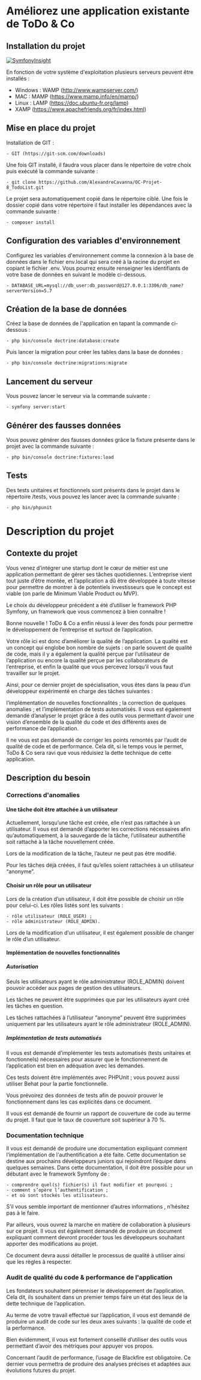 # Améliorez une application existante de ToDo & Co

## Installation du projet
[![SymfonyInsight](https://insight.symfony.com/projects/69d116c4-334b-4ee8-b07f-12154ad7129e/mini.svg)](https://insight.symfony.com/projects/69d116c4-334b-4ee8-b07f-12154ad7129e)

En fonction de votre système d'exploitation plusieurs serveurs peuvent être installés :

- Windows : WAMP (http://www.wampserver.com/)
- MAC : MAMP (https://www.mamp.info/en/mamp/)
- Linux : LAMP (https://doc.ubuntu-fr.org/lamp)
- XAMP (https://www.apachefriends.org/fr/index.html)

## Mise en place du projet

Installation de GIT :

    - GIT (https://git-scm.com/downloads) 

Une fois GIT installé, il faudra vous placer dans le répertoire de votre choix puis exécuté la commande suivante :

    - git clone https://github.com/AlexandreCavanna/OC-Projet-8_TodoList.git

Le projet sera automatiquement copié dans le répertoire ciblé. Une fois le dossier copié dans votre répertoire il faut installer les dépendances avec la commande suivante :

    - composer install

## Configuration des variables d'environnement

Configurez les variables d'environnement comme la connexion à la base de données dans le fichier env.local qui sera créé à la racine du projet en copiant le fichier .env. Vous pourrez ensuite renseigner les identifiants de votre base de données en suivant le modèle ci-dessous.

    - DATABASE_URL=mysql://db_user:db_password@127.0.0.1:3306/db_name?serverVersion=5.7

## Création de la base de données

Créez la base de données de l'application en tapant la commande ci-dessous :

    - php bin/console doctrine:database:create

Puis lancer la migration pour créer les tables dans la base de données :

    - php bin/console doctrine:migrations:migrate    

## Lancement du serveur

Vous pouvez lancer le serveur via la commande suivante :

    - symfony server:start

## Générer des fausses données

Vous pouvez générer des fausses données grâce la fixture présente dans le projet avec la commande suivante :

    - php bin/console doctrine:fixtures:load

## Tests

Des tests unitaires et fonctionnels sont présents dans le projet dans le répertoire /tests, vous pouvez les lancer avec la commande suivante :

    - php bin/phpunit

# Description du projet

## Contexte du projet

Vous venez d’intégrer une startup dont le cœur de métier est une application permettant de gérer ses tâches quotidiennes. L’entreprise vient tout juste d’être montée, et l’application a dû être développée à toute vitesse pour permettre de montrer à de potentiels investisseurs que le concept est viable (on parle de Minimum Viable Product ou MVP).

Le choix du développeur précédent a été d’utiliser le framework PHP Symfony, un framework que vous commencez à bien connaître !

Bonne nouvelle ! ToDo & Co a enfin réussi à lever des fonds pour permettre le développement de l’entreprise et surtout de l’application.

Votre rôle ici est donc d’améliorer la qualité de l’application. La qualité est un concept qui englobe bon nombre de sujets : on parle souvent de qualité de code, mais il y a également la qualité perçue par l’utilisateur de l’application ou encore la qualité perçue par les collaborateurs de l’entreprise, et enfin la qualité que vous percevez lorsqu’il vous faut travailler sur le projet.

Ainsi, pour ce dernier projet de spécialisation, vous êtes dans la peau d’un développeur expérimenté en charge des tâches suivantes :

l’implémentation de nouvelles fonctionnalités ;
la correction de quelques anomalies ;
et l’implémentation de tests automatisés.
Il vous est également demandé d’analyser le projet grâce à des outils vous permettant d’avoir une vision d’ensemble de la qualité du code et des différents axes de performance de l’application.

Il ne vous est pas demandé de corriger les points remontés par l’audit de qualité de code et de performance. Cela dit, si le temps vous le permet, ToDo & Co sera ravi que vous réduisiez la dette technique de cette application.

## Description du besoin

### Corrections d'anomalies

#### Une tâche doit être attachée à un utilisateur

Actuellement, lorsqu’une tâche est créée, elle n’est pas rattachée à un utilisateur. Il vous est demandé d’apporter les corrections nécessaires afin qu’automatiquement, à la sauvegarde de la tâche, l’utilisateur authentifié soit rattaché à la tâche nouvellement créée.

Lors de la modification de la tâche, l’auteur ne peut pas être modifié.

Pour les tâches déjà créées, il faut qu’elles soient rattachées à un utilisateur “anonyme”.

#### Choisir un rôle pour un utilisateur

Lors de la création d’un utilisateur, il doit être possible de choisir un rôle pour celui-ci. Les rôles listés sont les suivants :

    - rôle utilisateur (ROLE_USER) ;
    - rôle administrateur (ROLE_ADMIN).

Lors de la modification d’un utilisateur, il est également possible de changer le rôle d’un utilisateur.

#### Implémentation de nouvelles fonctionnalités

##### Autorisation

Seuls les utilisateurs ayant le rôle administrateur (ROLE_ADMIN) doivent pouvoir accéder aux pages de gestion des utilisateurs.

Les tâches ne peuvent être supprimées que par les utilisateurs ayant créé les tâches en question.

Les tâches rattachées à l’utilisateur “anonyme” peuvent être supprimées uniquement par les utilisateurs ayant le rôle administrateur (ROLE_ADMIN).

##### Implémentation de tests automatisés

Il vous est demandé d’implémenter les tests automatisés (tests unitaires et fonctionnels) nécessaires pour assurer que le fonctionnement de l’application est bien en adéquation avec les demandes.

Ces tests doivent être implémentés avec PHPUnit ; vous pouvez aussi utiliser Behat pour la partie fonctionnelle.

Vous prévoirez des données de tests afin de pouvoir prouver le fonctionnement dans les cas explicités dans ce document.

Il vous est demandé de fournir un rapport de couverture de code au terme du projet. Il faut que le taux de couverture soit supérieur à 70 %.


### Documentation technique

Il vous est demandé de produire une documentation expliquant comment l’implémentation de l'authentification a été faite. Cette documentation se destine aux prochains développeurs juniors qui rejoindront l’équipe dans quelques semaines. Dans cette documentation, il doit être possible pour un débutant avec le framework Symfony de :

    - comprendre quel(s) fichier(s) il faut modifier et pourquoi ;
    - comment s’opère l’authentification ;
    - et où sont stockés les utilisateurs.

S’il vous semble important de mentionner d’autres informations , n’hésitez pas à le faire.

Par ailleurs, vous ouvrez la marche en matière de collaboration à plusieurs sur ce projet. Il vous est également demandé de produire un document expliquant comment devront procéder tous les développeurs souhaitant apporter des modifications au projet.

Ce document devra aussi détailler le processus de qualité à utiliser ainsi que les règles à respecter.

### Audit de qualité du code & performance de l'application

Les fondateurs souhaitent pérenniser le développement de l’application. Cela dit, ils souhaitent dans un premier temps faire un état des lieux de la dette technique de l’application.

Au terme de votre travail effectué sur l’application, il vous est demandé de produire un audit de code sur les deux axes suivants : la qualité de code et la performance.

Bien évidemment, il vous est fortement conseillé d’utiliser des outils vous permettant d’avoir des métriques pour appuyer vos propos.

Concernant l’audit de performance, l’usage de Blackfire est obligatoire. Ce dernier vous permettra de produire des analyses précises et adaptées aux évolutions futures du projet.

